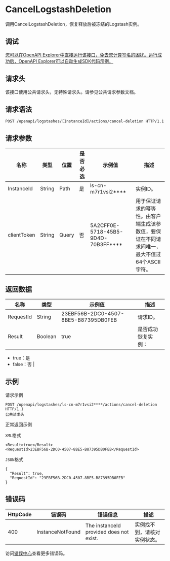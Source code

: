 # CancelLogstashDeletion

调用CancelLogstashDeletion，恢复释放后被冻结的Logstash实例。

## 调试

[您可以在OpenAPI Explorer中直接运行该接口，免去您计算签名的困扰。运行成功后，OpenAPI Explorer可以自动生成SDK代码示例。](https://api.aliyun.com/#product=elasticsearch&api=CancelLogstashDeletion&type=ROA&version=2017-06-13)

## 请求头

该接口使用公共请求头，无特殊请求头。请参见公共请求参数文档。

## 请求语法

```
POST /openapi/logstashes/[InstanceId]/actions/cancel-deletion HTTP/1.1
```

## 请求参数

|名称|类型|位置|是否必选|示例值|描述|
|--|--|--|----|---|--|
|InstanceId|String|Path|是|ls-cn-m7r1vsi2\*\*\*\*|实例ID。 |
|clientToken|String|Query|否|5A2CFF0E-5718-45B5-9D4D-70B3FF\*\*\*\*|用于保证请求的幂等性。由客户端生成该参数值，要保证在不同请求间唯一，最大不值过64个ASCII字符。 |

## 返回数据

|名称|类型|示例值|描述|
|--|--|---|--|
|RequestId|String|23EBF56B-2DC0-4507-8BE5-B87395DB0FEB|请求ID。 |
|Result|Boolean|true|是否成功恢复实例：

 -   true：是
-   false：否 |

## 示例

请求示例

```
POST /openapi/logstashes/ls-cn-m7r1vsi2****/actions/cancel-deletion HTTP/1.1
公共请求头
```

正常返回示例

`XML`格式

```
<Result>true</Result>
<RequestId>23EBF56B-2DC0-4507-8BE5-B87395DB0FEB</RequestId>
```

`JSON`格式

```
{
  "Result": true,
  "RequestId": "23EBF56B-2DC0-4507-8BE5-B87395DB0FEB"
}
```

## 错误码

|HttpCode|错误码|错误信息|描述|
|--------|---|----|--|
|400|InstanceNotFound|The instanceId provided does not exist.|实例找不到，请核对实例状态。|

访问[错误中心](https://error-center.aliyun.com/status/product/elasticsearch)查看更多错误码。

